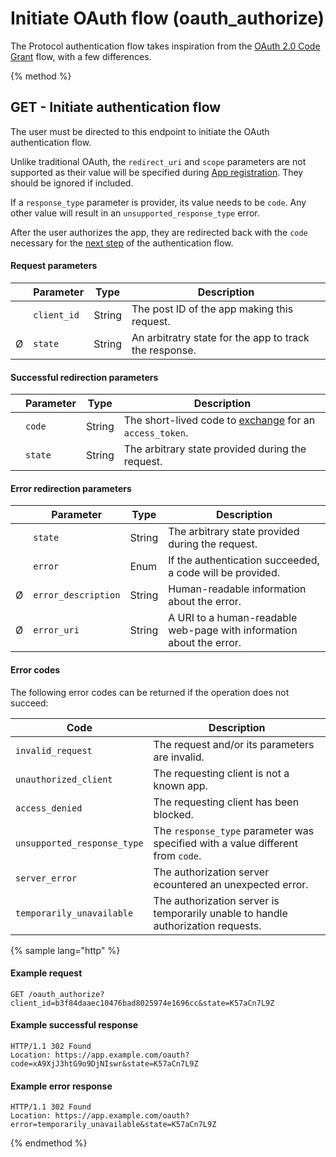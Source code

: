 # Initiate OAuth flow \(oauth\_authorize\)

The Protocol authentication flow takes inspiration from the [OAuth 2.0 Code Grant](https://tools.ietf.org/html/rfc6749#section-4.1) flow, with a few differences.

{% method %}
## GET - Initiate authentication flow

The user must be directed to this endpoint to initiate the OAuth authentication flow.

Unlike traditional OAuth, the `redirect_uri` and `scope` parameters are not supported as their value will be specified during [App registration](/app-layer). They should be ignored if included.

If a `response_type` parameter is provider, its value needs to be `code`. Any other value will result in an `unsupported_response_type` error.

After the user authorizes the app, they are redirected back with the `code` necessary for the [next step](/api-reference/oauthtoken) of the authentication flow.

#### Request parameters

| | Parameter   | Type   | Description                                            |
|-| ----------- | ------ | ------------------------------------------------------ |
| | `client_id` | String | The post ID of the app making this request.            |
|Ø| `state`     | String | An arbitratry state for the app to track the response. |

#### Successful redirection parameters

| | Parameter | Type   | Description                                                                          |
|-| --------- | ------ | ------------------------------------------------------------------------------------ |
| | `code`    | String | The short-lived code to [exchange](/api-reference/oauthtoken) for an `access_token`. |
| | `state`   | String | The arbitrary state provided during the request.                                     |

#### Error redirection parameters

| | Parameter           | Type   | Description                                                          |
|-| ------------------- | ------ | -------------------------------------------------------------------- |
| | `state`             | String | The arbitrary state provided during the request.                     |
| | `error`             | Enum   | If the authentication succeeded, a code will be provided.            |
|Ø| `error_description` | String | Human-readable information about the error.                          |
|Ø| `error_uri`         | String | A URI to a human-readable web-page with information about the error. |

#### Error codes

The following error codes can be returned if the operation does not succeed:

| Code                        | Description                                                                      |
| --------------------------- | -------------------------------------------------------------------------------- |
| `invalid_request`           | The request and/or its parameters are invalid.                                   |
| `unauthorized_client`       | The requesting client is not a known app.                                        |
| `access_denied`             | The requesting client has been blocked.                                          |
| `unsupported_response_type` | The `response_type` parameter was specified with a value different from `code`.  |
| `server_error`              | The authorization server ecountered an unexpected error.                         |
| `temporarily_unavailable`   | The authorization server is temporarily unable to handle authorization requests. |


{% sample lang="http" %}
#### Example request

```
GET /oauth_authorize?client_id=b3f84daaec10476bad8025974e1696cc&state=K57aCn7L9Z
```

#### Example successful response

```
HTTP/1.1 302 Found
Location: https://app.example.com/oauth?code=xA9XjJ3htG9o9DjNIswr&state=K57aCn7L9Z
```

#### Example error response

```
HTTP/1.1 302 Found
Location: https://app.example.com/oauth?error=temporarily_unavailable&state=K57aCn7L9Z
```

{% endmethod %}